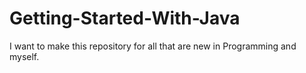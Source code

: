 # Getting-Started-With-Java
I want to make this repository for all that are new in Programming and myself.

